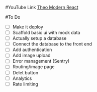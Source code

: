 #YouTube Link
[Theo Modern React](https://www.youtube.com/watch?v=d5x0JCZbAJs)

#To Do

- [ ] Make it deploy
- [ ] Scaffold basic ui with mock data
- [ ] Actually setup a database
- [ ] Connect the database to the front end
- [ ] Add authentication
- [ ] Add image upload
- [ ] Error management (Sentry)
- [ ] Routing/image page
- [ ] Delet button
- [ ] Analytics
- [ ] Rate limiting

